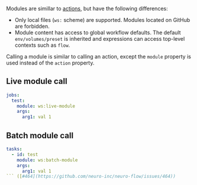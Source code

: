 Modules are simillar to [actions](actions-syntax.md), but have the following differences:

* Only local files (`ws:` scheme) are supported. Modules located on GitHub are forbidden.
* Module content has access to global workflow defaults. The default `env/volumes/preset` is inherited and expressions can access top-level contexts such as `flow`.

Calling a module is similar to calling an action, except the `module` property is used instead of the `action` property.

## Live module call

```yaml
jobs:
  test:
    module: ws:live-module
    args:
      arg1: val 1
```

## Batch module call

```yaml
tasks:
  - id: test
    module: ws:batch-module
    args:
      arg1: val 1
``` ([#464](https://github.com/neuro-inc/neuro-flow/issues/464))
```